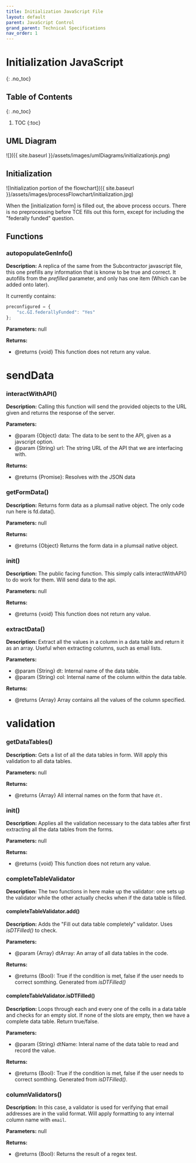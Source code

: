 ```yaml
---
title: Initialization JavaScript File
layout: default
parent: JavaScript Control
grand_parent: Technical Specifications
nav_order: 1
---
```


# Initialization JavaScript
{: .no_toc}

## Table of Contents 
{: .no_toc}

1. TOC
{:toc}


## UML Diagram
![]({{ site.baseurl }}/assets/images/umlDiagrams/initializationjs.png)

## Initialization

![Initialization portion of the flowchart]({{ site.baseurl }}/assets/images/processFlowchart/initialization.jpg)

When the [initialization form] is filled out, the above process occurs. There is no preprocessing before TCE fills out this form, except for including the "federally funded" question. 

## Functions

### autopopulateGenInfo()

**Description:** A replica of the same from the Subcontractor javascript file, this one prefills any information that is knonw to be true and correct. It autofills from the *prefilled* parameter, and only has one item (Which can be added onto later).

It currently contains:
```js
preconfigured = {
	"sc.GI.federallyFunded": "Yes"
};
```

**Parameters:** null

**Returns:** 
- @returns {void} This function does not return any value.

# sendData

### interactWithAPI()

**Description:** Calling this function will send the provided objects to the URL given and returns the response of the server.

**Parameters:** 
- @param {Object} data: The data to be sent to the API, given as a javscript option.
- @param {String} url: The string URL of the API that we are interfacing with.

**Returns:** 
- @returns {Promise}: Resolves with the JSON data

### getFormData()

**Description:** Returns form data as a plumsail native object. The only code run here is fd.data().

**Parameters:** null

**Returns:** 
- @returns {Object} Returns the form data in a plumsail native object.

### init()

**Description:** The public facing function. This simply calls interactWithAPI() to do work for them. Will send data to the api. 

**Parameters:** null

**Returns:** 
- @returns {void} This function does not return any value.

### extractData()

**Description:** Extract all the values in a column in a data table and return it as an array. Useful when extracting columns, such as email lists. 

**Parameters:** 
- @param {String} dt: Internal name of the data table.
- @param {String} col: Internal name of the column within the data table. 

**Returns:** 
- @returns {Array} Array contains all the values of the column specified.

# validation

### getDataTables()

**Description:** Gets a list of all the data tables in form. Will apply this validation to all data tables.

**Parameters:** null

**Returns:** 
- @returns {Array} All internal names on the form that have `dt.`

### init()

**Description:** Applies all the validation necessary to the data tables after first extracting all the data tables from the forms.

**Parameters:** null

**Returns:** 
- @returns {void} This function does not return any value.

### completeTableValidator
**Description:** The two functions in here make up the validator: one sets up the validator while the other actually checks when if the data table is filled.

#### completeTableValidator.add()

**Description:** Adds the "Fill out data table completely" validator. Uses *isDTFilled()* to check.

**Parameters:** 
- @param {Array} dtArray: An array of all data tables in the code.

**Returns:** 
- @returns {Bool}: True if the condition is met, false if the user needs to correct somthing. Generated from *isDTFilled()*

#### completeTableValidator.isDTFilled()

**Description:** Loops through each and every one of the cells in a data table and checks for an empty slot. If none of the slots are empty, then we have a complete data table. Return true/false.

**Parameters:**
- @param {String} dtName: Interal name of the data table to read and record the value.

**Returns:** 
- @returns {Bool}: True if the condition is met, false if the user needs to correct somthing. Generated from *isDTFilled()*.

### columnValidators()

**Description:** In this case, a validator is used for verifying that email addresses are in the valid format. Will apply formatting to any internal column name with `email`.

**Parameters:** null

**Returns:** 
- @returns {Bool}: Returns the result of a regex test.